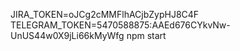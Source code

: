 JIRA_TOKEN=oJCg2cMMFlhACjbZypHJ8C4F TELEGRAM_TOKEN=5470588875:AAEd676CYkvNw-UnUS44w0X9jLi66kMyWfg npm start